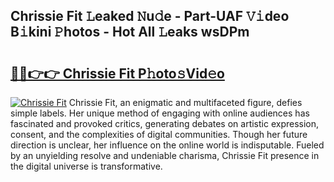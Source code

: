 ## Chrissie Fit 𝙻eaked 𝙽u𝚍e - Part-UAF 𝚅𝚒deo B𝚒kini 𝙿hotos - Hot All 𝙻eaks wsDPm

# <h2><a href="http://ld64a3.urlbe.top/?page=Chrissie+Fit">🔗🔗👉👉 Chrissie Fit P𝚑oto𝚜Vid𝚎o</a></h2>

[![Chrissie Fit](https://i.imgur.com/eBuTRDB.gif)](http://ld64a3.urlbe.top/?page=Chrissie+Fit)
Chrissie Fit, an enigmatic and multifaceted figure, defies simple labels. Her unique method of engaging with online audiences has fascinated and provoked critics, generating debates on artistic expression, consent, and the complexities of digital communities. Though her future direction is unclear, her influence on the online world is indisputable. Fueled by an unyielding resolve and undeniable charisma, Chrissie Fit presence in the digital universe is transformative.
